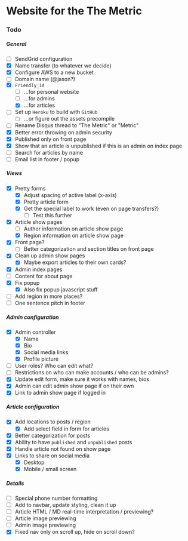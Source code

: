 # Website for the The Metric

### Todo

##### General
- [ ] SendGrid configuration
- [x] Name transfer (to whatever we decide)
- [x] Configure AWS to a new bucket
- [ ] Domain name (@jason?)
- [x] `Friendly_id`
  - [ ] ...for personal website
  - [ ] ...for admins
  - [x] ...for articles
- [ ] Set up `Heroku` to build with `GitHub`
  - [ ] ...or figure out the assets precompile
- [ ] Rename Disqus thread to "The Metric" or "Metric"
- [x] Better error throwing on admin security
- [x] Published only on front page
- [x] Show that an article is unpublished if this is an admin on index page
- [ ] Search for articles by name
- [ ] Email list in footer / popup

##### Views
- [x] Pretty forms
  -  [x] Adjust spacing of active label (x-axis)
  - [x] Pretty article form
  - [x] Get the special label to work (even on page transfers?)
    - [ ] Test this further
- [x] Article show pages
  - [ ] Author information on article show page
  - [x] Region information on article show page
- [x] Front page?
  - [ ] Better categorization and section titles on front page
- [x] Clean up admin show pages
  - [x] Maybe export articles to their own cards?
- [x] Admin index pages
- [ ] Content for about page
- [x] Fix popup
  - [x] Also fix popup javascript stuff
- [ ] Add region in more places?
- [ ] One sentence pitch in footer

##### Admin configuration
- [x] Admin controller
  - [x] Name
  - [x] Bio
  - [x] Social media links
  - [x] Profile picture
- [ ] User roles? Who can edit what?
- [ ] Restrictions on who can make accounts / who can be admins?
- [x] Update edit form, make sure it works with names, bios
- [x] Admin can edit admin show page if on their own
- [x] Link to admin show page if logged in

##### Article configuration
- [x] Add locations to posts / region
  - [x] Add select field in form for articles
- [x] Better categorization for posts
- [x] Ability to have `published` and `unpublished` posts
- [x] Handle article not found on show page
- [x] Links to share on social media
  - [x] Desktop
  - [x] Mobile / small screen

##### Details
- [ ] Special phone number formatting
- [ ] Add to navbar, update styling, clean it up
- [ ] Article HTML / MD real-time interpretation / previewing?
- [ ] Article image previewing
- [ ] Admin image previewing
- [x] Fixed nav only on scroll up, hide on scroll down?
